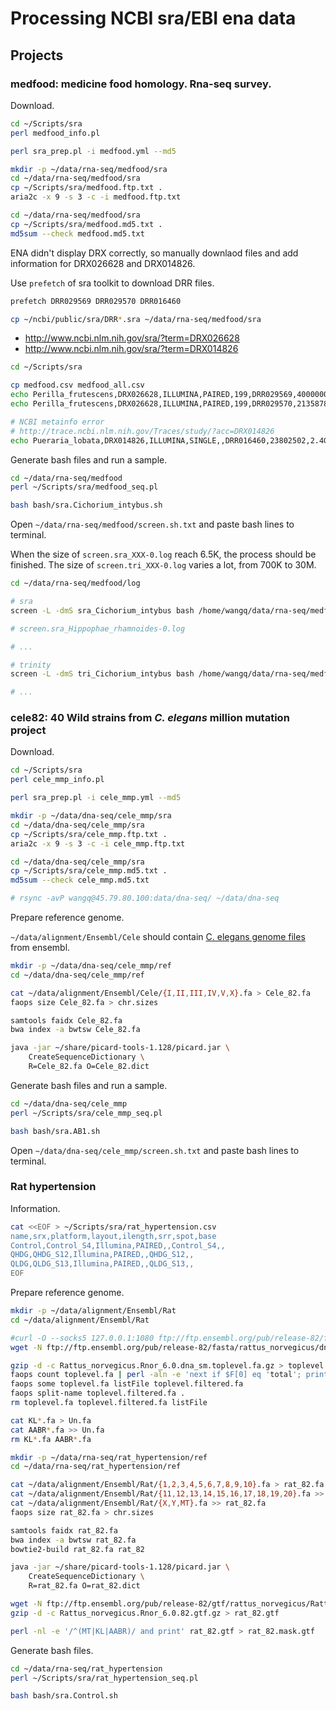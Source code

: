 # Processing NCBI sra/EBI ena data

## Projects

### medfood: medicine food homology. Rna-seq survey.

Download.

```bash
cd ~/Scripts/sra
perl medfood_info.pl

perl sra_prep.pl -i medfood.yml --md5

mkdir -p ~/data/rna-seq/medfood/sra
cd ~/data/rna-seq/medfood/sra
cp ~/Scripts/sra/medfood.ftp.txt .
aria2c -x 9 -s 3 -c -i medfood.ftp.txt

cd ~/data/rna-seq/medfood/sra
cp ~/Scripts/sra/medfood.md5.txt .
md5sum --check medfood.md5.txt
```

ENA didn't display DRX correctly, so manually downlaod files and add information for DRX026628 and DRX014826.

Use `prefetch` of sra toolkit to download DRR files.

```bash
prefetch DRR029569 DRR029570 DRR016460

cp ~/ncbi/public/sra/DRR*.sra ~/data/rna-seq/medfood/sra
```

* http://www.ncbi.nlm.nih.gov/sra/?term=DRX026628
* http://www.ncbi.nlm.nih.gov/sra/?term=DRX014826

```bash
cd ~/Scripts/sra

cp medfood.csv medfood_all.csv
echo Perilla_frutescens,DRX026628,ILLUMINA,PAIRED,199,DRR029569,4000000,808M >> medfood_all.csv
echo Perilla_frutescens,DRX026628,ILLUMINA,PAIRED,199,DRR029570,2135878,431.4M >> medfood_all.csv

# NCBI metainfo error
# http://trace.ncbi.nlm.nih.gov/Traces/study/?acc=DRX014826
echo Pueraria_lobata,DRX014826,ILLUMINA,SINGLE,,DRR016460,23802502,2.4G >> medfood_all.csv
```

Generate bash files and run a sample.

```bash
cd ~/data/rna-seq/medfood
perl ~/Scripts/sra/medfood_seq.pl

bash bash/sra.Cichorium_intybus.sh

```

Open `~/data/rna-seq/medfood/screen.sh.txt` and paste bash lines to terminal.

When the size of `screen.sra_XXX-0.log` reach 6.5K, the process should be finished.
The size of `screen.tri_XXX-0.log` varies a lot, from 700K to 30M.

```bash
cd ~/data/rna-seq/medfood/log

# sra
screen -L -dmS sra_Cichorium_intybus bash /home/wangq/data/rna-seq/medfood/bash/sra.Cichorium_intybus.sh

# screen.sra_Hippophae_rhamnoides-0.log

# ...

# trinity
screen -L -dmS tri_Cichorium_intybus bash /home/wangq/data/rna-seq/medfood/bash/tri.Cichorium_intybus.sh

# ...
```

### cele82: 40 Wild strains from *C. elegans* million mutation project

Download.

```bash
cd ~/Scripts/sra
perl cele_mmp_info.pl

perl sra_prep.pl -i cele_mmp.yml --md5

mkdir -p ~/data/dna-seq/cele_mmp/sra
cd ~/data/dna-seq/cele_mmp/sra
cp ~/Scripts/sra/cele_mmp.ftp.txt .
aria2c -x 9 -s 3 -c -i cele_mmp.ftp.txt

cd ~/data/dna-seq/cele_mmp/sra
cp ~/Scripts/sra/cele_mmp.md5.txt .
md5sum --check cele_mmp.md5.txt

# rsync -avP wangq@45.79.80.100:data/dna-seq/ ~/data/dna-seq
```

Prepare reference genome.

`~/data/alignment/Ensembl/Cele` should contain [C. elegans genome files](https://github.com/wang-q/withncbi/blob/master/pop/OPs-download.md#caenorhabditis-elegans) from ensembl.

```bash
mkdir -p ~/data/dna-seq/cele_mmp/ref
cd ~/data/dna-seq/cele_mmp/ref

cat ~/data/alignment/Ensembl/Cele/{I,II,III,IV,V,X}.fa > Cele_82.fa
faops size Cele_82.fa > chr.sizes

samtools faidx Cele_82.fa
bwa index -a bwtsw Cele_82.fa

java -jar ~/share/picard-tools-1.128/picard.jar \
    CreateSequenceDictionary \
    R=Cele_82.fa O=Cele_82.dict
```

Generate bash files and run a sample.

```bash
cd ~/data/dna-seq/cele_mmp
perl ~/Scripts/sra/cele_mmp_seq.pl

bash bash/sra.AB1.sh

```

Open `~/data/dna-seq/cele_mmp/screen.sh.txt` and paste bash lines to terminal.

### Rat hypertension

Information.

```bash
cat <<EOF > ~/Scripts/sra/rat_hypertension.csv
name,srx,platform,layout,ilength,srr,spot,base
Control,Control_S4,Illumina,PAIRED,,Control_S4,,
QHDG,QHDG_S12,Illumina,PAIRED,,QHDG_S12,,
QLDG,QLDG_S13,Illumina,PAIRED,,QLDG_S13,,
EOF

```

Prepare reference genome.

```bash
mkdir -p ~/data/alignment/Ensembl/Rat
cd ~/data/alignment/Ensembl/Rat

#curl -O --socks5 127.0.0.1:1080 ftp://ftp.ensembl.org/pub/release-82/fasta/rattus_norvegicus/dna/Rattus_norvegicus.Rnor_6.0.dna_sm.toplevel.fa.gz
wget -N ftp://ftp.ensembl.org/pub/release-82/fasta/rattus_norvegicus/dna/Rattus_norvegicus.Rnor_6.0.dna_sm.toplevel.fa.gz

gzip -d -c Rattus_norvegicus.Rnor_6.0.dna_sm.toplevel.fa.gz > toplevel.fa
faops count toplevel.fa | perl -aln -e 'next if $F[0] eq 'total'; print $F[0] if $F[1] > 50000; print $F[0] if $F[1] > 5000  and $F[6]/$F[1] < 0.05' | uniq > listFile
faops some toplevel.fa listFile toplevel.filtered.fa
faops split-name toplevel.filtered.fa .
rm toplevel.fa toplevel.filtered.fa listFile

cat KL*.fa > Un.fa
cat AABR*.fa >> Un.fa
rm KL*.fa AABR*.fa

mkdir -p ~/data/rna-seq/rat_hypertension/ref
cd ~/data/rna-seq/rat_hypertension/ref

cat ~/data/alignment/Ensembl/Rat/{1,2,3,4,5,6,7,8,9,10}.fa > rat_82.fa
cat ~/data/alignment/Ensembl/Rat/{11,12,13,14,15,16,17,18,19,20}.fa >> rat_82.fa
cat ~/data/alignment/Ensembl/Rat/{X,Y,MT}.fa >> rat_82.fa
faops size rat_82.fa > chr.sizes

samtools faidx rat_82.fa
bwa index -a bwtsw rat_82.fa
bowtie2-build rat_82.fa rat_82

java -jar ~/share/picard-tools-1.128/picard.jar \
    CreateSequenceDictionary \
    R=rat_82.fa O=rat_82.dict

wget -N ftp://ftp.ensembl.org/pub/release-82/gtf/rattus_norvegicus/Rattus_norvegicus.Rnor_6.0.82.gtf.gz
gzip -d -c Rattus_norvegicus.Rnor_6.0.82.gtf.gz > rat_82.gtf

perl -nl -e '/^(MT|KL|AABR)/ and print' rat_82.gtf > rat_82.mask.gtf

```

Generate bash files.

```bash
cd ~/data/rna-seq/rat_hypertension
perl ~/Scripts/sra/rat_hypertension_seq.pl

bash bash/sra.Control.sh

```
